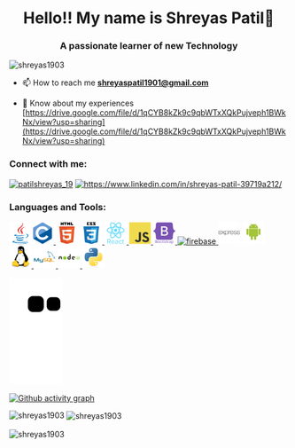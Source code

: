 <h1 align="center">Hello!! My name is Shreyas Patil👋</h1>
<h3 align="center">A passionate learner of new Technology</h3>

<p align="left"> <img src="https://komarev.com/ghpvc/?username=shreyas1903&label=Profile%20views&color=0e75b6&style=flat" alt="shreyas1903" /> </p>

- 📫 How to reach me **shreyaspatil1901@gmail.com**

- 📄 Know about my experiences [https://drive.google.com/file/d/1qCYB8kZk9c9qbWTxXQkPujveph1BWkNx/view?usp=sharing](https://drive.google.com/file/d/1qCYB8kZk9c9qbWTxXQkPujveph1BWkNx/view?usp=sharing)

<h3 align="left">Connect with me:</h3>
<p align="left">
<a href="https://twitter.com/patilshreyas_19"target="blank"><img align="center" src="https://raw.githubusercontent.com/rahuldkjain/github-profile-readme-generator/master/src/images/icons/Social/twitter.svg" alt="patilshreyas_19" height="30" width="40" /></a>
<a href="https://linkedin.com/in/https://www.linkedin.com/in/shreyas-patil-39719a212/" target="blank"><img align="center" src="https://raw.githubusercontent.com/rahuldkjain/github-profile-readme-generator/master/src/images/icons/Social/linked-in-alt.svg"alt="https://www.linkedin.com/in/shreyas-patil-39719a212/"height="30"width="40"/></a>

</p>



<h3 align="left">Languages and Tools:</h3>
<p align="left"></a><img src="https://raw.githubusercontent.com/devicons/devicon/master/icons/java/java-original.svg" alt="java" width="40" height="40"/><a href="https://getbootstrap.com"target="_blank" rel="noreferrer"></a><a href="https://www.cprogramming.com/" target="_blank" rel="noreferrer"><img src="https://raw.githubusercontent.com/devicons/devicon/master/icons/c/c-original.svg" alt="c" width="40" height="40"/> </a><a href="https://www.w3.org/html/" target="_blank" rel="noreferrer"> <img src="https://raw.githubusercontent.com/devicons/devicon/master/icons/html5/html5-original-wordmark.svg" alt="html5" width="40" height="40"/></a><a href="https://www.w3schools.com/cpp/"target="_blank" rel="noreferrer"></a> <a href="https://www.w3schools.com/css/" target="_blank" rel="noreferrer"> <img src="https://raw.githubusercontent.com/devicons/devicon/master/icons/css3/css3-original-wordmark.svg" alt="css3" width="40" height="40"/> </a> <a href="https://expressjs.com" target="_blank" rel="noreferrer"> <a href="https://reactjs.org/" target="_blank" rel="noreferrer"><a href="https://developer.android.com" target="_blank" rel="noreferrer"> <img src="https://raw.githubusercontent.com/devicons/devicon/master/icons/react/react-original-wordmark.svg" alt="react" width="40" height="40"/> </a> <a href="https://developer.mozilla.org/en-US/docs/Web/JavaScript" target="_blank" rel="noreferrer"><img src="https://raw.githubusercontent.com/devicons/devicon/master/icons/javascript/javascript-original.svg"alt="javascript" width="40" height="40"/> <a href="https://firebase.google.com/" target="_blank" rel="noreferrer"> <img src="https://raw.githubusercontent.com/devicons/devicon/master/icons/bootstrap/bootstrap-plain-wordmark.svg" alt="bootstrap" width="40" height="40"/> <img src="https://www.vectorlogo.zone/logos/firebase/firebase-icon.svg" alt="firebase" width="40" height="40"/> </a> <img src="https://raw.githubusercontent.com/devicons/devicon/master/icons/express/express-original-wordmark.svg" alt="express" width="40" height="40"/> </a> <a href="https://www.java.com" target="_blank" rel="noreferrer">  </a> <img src="https://raw.githubusercontent.com/devicons/devicon/master/icons/android/android-original-wordmark.svg" alt="android" width="40" height="40"/></a> <a href="https://www.linux.org/" target="_blank" rel="noreferrer"> <img src="https://raw.githubusercontent.com/devicons/devicon/master/icons/linux/linux-original.svg" alt="linux" width="40" height="40"/> </a><a href="https://www.mysql.com/" target="_blank" rel="noreferrer"> <img src="https://raw.githubusercontent.com/devicons/devicon/master/icons/mysql/mysql-original-wordmark.svg" alt="mysql" width="40" height="40"/> </a> <a href="https://nodejs.org" target="_blank" rel="noreferrer"> <img src="https://raw.githubusercontent.com/devicons/devicon/master/icons/nodejs/nodejs-original-wordmark.svg" alt="nodejs" width="40" height="40"/> </a>   <a href="https://www.python.org"target="_blank" rel="noreferrer"> <img src="https://raw.githubusercontent.com/devicons/devicon/master/icons/python/python-original.svg" alt="python" width="40" height="40"/> </a> </p>

![snake gif](https://github.com/shreyas1903/shreyas1903/blob/output/github-contribution-grid-snake.svg)

[![Github activity graph](https://activity-graph.herokuapp.com/graph?username=shreyas1903&theme=react-dark&hide_border=true&color=BDDFFF&line=6E93B5&point=BDDFFF)](https://git.io/akshay2211&hide_border=true)
<p><img align="left" src="https://github-readme-stats.vercel.app/api/top-langs?username=shreyas1903&show_icons=true&locale=en&layout=compact" alt="shreyas1903" /></p>

<p>&nbsp;<img align="center" src="https://github-readme-stats.vercel.app/api?username=shreyas1903&show_icons=true&locale=en" alt="shreyas1903" /></p>

<p><img align="center" src="https://github-readme-streak-stats.herokuapp.com/?user=shreyas1903&" alt="shreyas1903" /></p>
